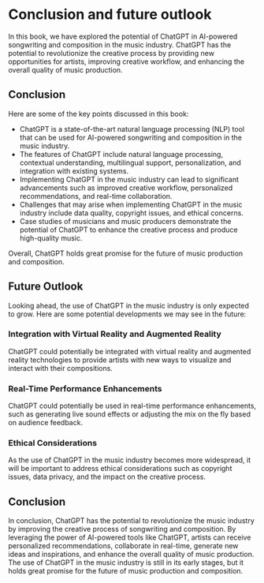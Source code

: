 Conclusion and future outlook
======================================================================

In this book, we have explored the potential of ChatGPT in AI-powered songwriting and composition in the music industry. ChatGPT has the potential to revolutionize the creative process by providing new opportunities for artists, improving creative workflow, and enhancing the overall quality of music production.

Conclusion
----------

Here are some of the key points discussed in this book:

* ChatGPT is a state-of-the-art natural language processing (NLP) tool that can be used for AI-powered songwriting and composition in the music industry.
* The features of ChatGPT include natural language processing, contextual understanding, multilingual support, personalization, and integration with existing systems.
* Implementing ChatGPT in the music industry can lead to significant advancements such as improved creative workflow, personalized recommendations, and real-time collaboration.
* Challenges that may arise when implementing ChatGPT in the music industry include data quality, copyright issues, and ethical concerns.
* Case studies of musicians and music producers demonstrate the potential of ChatGPT to enhance the creative process and produce high-quality music.

Overall, ChatGPT holds great promise for the future of music production and composition.

Future Outlook
--------------

Looking ahead, the use of ChatGPT in the music industry is only expected to grow. Here are some potential developments we may see in the future:

### Integration with Virtual Reality and Augmented Reality

ChatGPT could potentially be integrated with virtual reality and augmented reality technologies to provide artists with new ways to visualize and interact with their compositions.

### Real-Time Performance Enhancements

ChatGPT could potentially be used in real-time performance enhancements, such as generating live sound effects or adjusting the mix on the fly based on audience feedback.

### Ethical Considerations

As the use of ChatGPT in the music industry becomes more widespread, it will be important to address ethical considerations such as copyright issues, data privacy, and the impact on the creative process.

Conclusion
----------

In conclusion, ChatGPT has the potential to revolutionize the music industry by improving the creative process of songwriting and composition. By leveraging the power of AI-powered tools like ChatGPT, artists can receive personalized recommendations, collaborate in real-time, generate new ideas and inspirations, and enhance the overall quality of music production. The use of ChatGPT in the music industry is still in its early stages, but it holds great promise for the future of music production and composition.

